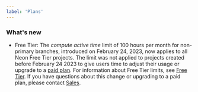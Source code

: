 ```yaml
---
label: 'Plans'
---
```


### What's new

- Free Tier: The _compute active time_ limit of 100 hours per month for non-primary branches, introduced on February 24, 2023, now applies to all Neon Free Tier projects. The limit was not applied to projects created before February 24 2023 to give users time to adjust their usage or upgrade to a [paid plan](https://neon.tech/pricing). For information about Free Tier limits, see [Free Tier](/docs/introduction/technical-preview-free-tier). If you have questions about this change or upgrading to a paid plan, please contact [Sales](https://neon.tech/contact-sales).
